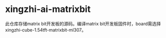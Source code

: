 # xingzhi-ai-matrixbit
此仓库存储matrix bit开发板的源码。编译matrix bit开发板固件时，board需选择xingzhi-cube-1.54tft-matrixbit-ml307。
